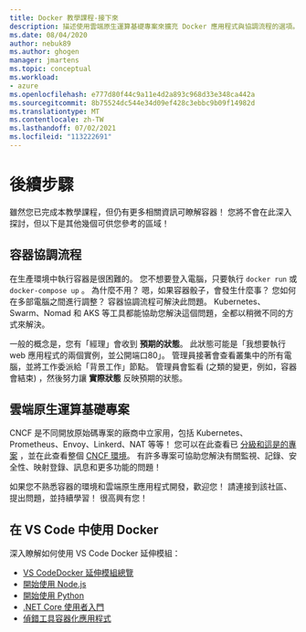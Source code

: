```yaml
---
title: Docker 教學課程-接下來
description: 描述使用雲端原生運算基礎專案來擴充 Docker 應用程式與協調流程的選項。
ms.date: 08/04/2020
author: nebuk89
ms.author: ghogen
manager: jmartens
ms.topic: conceptual
ms.workload:
- azure
ms.openlocfilehash: e777d80f44c9a11e4d2a893c968d33e348ca442a
ms.sourcegitcommit: 8b75524dc544e34d09ef428c3ebbc9b09f14982d
ms.translationtype: MT
ms.contentlocale: zh-TW
ms.lasthandoff: 07/02/2021
ms.locfileid: "113222691"
---
```

# <a name="whats-next"></a>後續步驟

雖然您已完成本教學課程，但仍有更多相關資訊可瞭解容器！
您將不會在此深入探討，但以下是其他幾個可供您參考的區域！

## <a name="container-orchestration"></a>容器協調流程

在生產環境中執行容器是很困難的。 您不想要登入電腦，只要執行 `docker run` 或 `docker-compose up` 。 為什麼不用？ 嗯，如果容器骰子，會發生什麼事？ 您如何在多部電腦之間進行調整？ 容器協調流程可解決此問題。 Kubernetes、Swarm、Nomad 和 AKS 等工具都能協助您解決這個問題，全都以稍微不同的方式來解決。

一般的概念是，您有「經理」會收到 **預期的狀態**。 此狀態可能是「我想要執行 web 應用程式的兩個實例，並公開端口80」。 管理員接著會查看叢集中的所有電腦，並將工作委派給「背景工作」節點。 管理員會監看 (之類的變更，例如，容器會結束) ，然後努力讓 **實際狀態** 反映預期的狀態。

## <a name="cloud-native-computing-foundation-projects"></a>雲端原生運算基礎專案

CNCF 是不同開放原始碼專案的廠商中立家用，包括 Kubernetes、Prometheus、Envoy、Linkerd、NAT 等等！ 您可以在此查看已 [分級和這是的專案](https://www.cncf.io/projects/) ，並在此查看整個 [CNCF 環境](https://landscape.cncf.io/)。 有許多專案可協助您解決有關監視、記錄、安全性、映射登錄、訊息和更多功能的問題！

如果您不熟悉容器的環境和雲端原生應用程式開發，歡迎您！ 請連接到該社區、提出問題，並持續學習！ 很高興有您！

## <a name="working-with-docker-in-vs-code"></a>在 VS Code 中使用 Docker

深入瞭解如何使用 VS Code Docker 延伸模組：

- [VS CodeDocker 延伸模組總覽](https://code.visualstudio.com/docs/containers/overview)
- [開始使用 Node.js](https://code.visualstudio.com/docs/containers/quickstart-node)
- [開始使用 Python](https://code.visualstudio.com/docs/containers/quickstart-python)
- [.NET Core 使用者入門](https://code.visualstudio.com/docs/containers/quickstart-aspnet-core)
- [偵錯工具容器化應用程式](https://code.visualstudio.com/docs/containers/debug-common)
